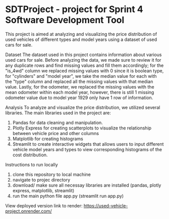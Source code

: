 # SDTProject - project for Sprint 4 Software Development Tool
This project is aimed at analyzing and visualizing the price distribution of used vehicles of different types and model years using a dataset of used cars for sale.

Dataset
The dataset used in this project contains information about various used cars for sale. Before analyzing the data, we made sure to review it for any duplicate rows and find missing values and fill them accordingly; for the "is_4wd" column we replaced missing values with 0 since it is boolean type, for "cylinders" and "model year", we take the median value for each with the "type" column and replaced all the missing values with that median value. Lastly, for the odometer, we replaced the missing values with the mean odometer within each model year, however, there is still 1 missing odometer value due to model year 1929 only have 1 row of information. 

Analysis
To analyze and visualize the price distribution, we utilized several libraries. The main libraries used in the project are:
1. Pandas for data cleaning and manipulation.
2. Plotly Express for creating scatterplots to visualize the relationship between vehicle price and other columns
3. Matplotlib for creating histograms 
4. Streamlit to create interactive widgets that allows users to input different vehicle model years and types to view corresponding histograms of the cost distribution.

Instructions to run locally 
1. clone this repository to local machine
2. navigate to projec directory 
3. download/ make sure all necessay libraries are installed (pandas, plotly express, matplotlib, streamlit)
4. run the main python file app.py (streamlit run app.py)

View deployed version
link to render: https://used-vehicle-project.onrender.com/
